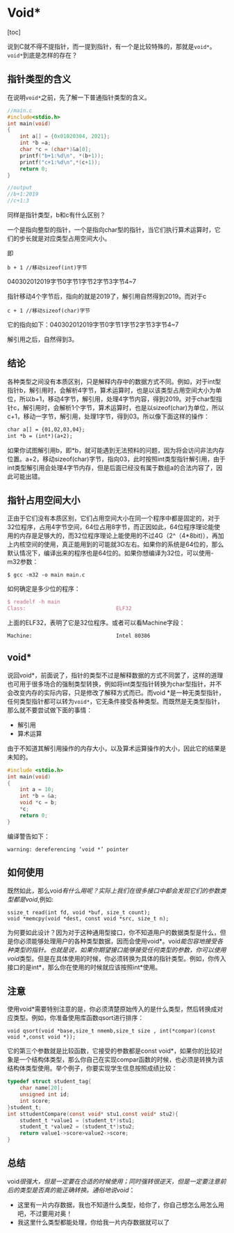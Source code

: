 # Void*

[toc]

说到C就不得不提指针，而一提到指针，有一个是比较特殊的，那就是`void*`。`void*`到底是怎样的存在？

## 指针类型的含义

在说明`void*`之前，先了解一下普通指针类型的含义。

```c
//main.c
#include<stdio.h>
int main(void)
{
    int a[] = {0x01020304, 2021};
    int *b =a;
    char *c = (char*)&a[0];
    printf("b+1:%d\n", *(b+1));
    printf("c+1:%d\n",*(c+1));
    return 0;
}

//output
//b+1:2019
//c+1:3
```

同样是指针类型，b和c有什么区别？

一个是指向整型的指针，一个是指向char型的指针，当它们执行算术运算时，它们的步长就是对应类型占用空间大小。

即

```text
b + 1 //移动sizeof(int)字节
```

040302012019字节0字节1字节2字节3字节4~7

指针移动4个字节后，指向的就是2019了，解引用自然得到2019。而对于c

```text
c + 1 //移动sizeof(char)字节
```

它的指向如下：040302012019字节0字节1字节2字节3字节4~7

解引用之后，自然得到3。

## **结论**

各种类型之间没有本质区别，只是解释内存中的数据方式不同。例如，对于int型指针b，解引用时，会解析4字节，算术运算时，也是以该类型占用空间大小为单位，所以b+1，移动4字节，解引用，处理4字节内容，得到2019。对于char型指针c，解引用时，会解析1个字节，算术运算时，也是以sizeof(char)为单位，所以c+1，移动一字节，解引用，处理1字节，得到03。所以像下面这样的操作：

```tex
char a[] = {01,02,03,04};
int *b = (int*)(a+2);
```

如果你试图解引用b，即*b，就可能遇到无法预料的问题，因为将会访问非法内存位置。a+2，移动sizeof(char)字节，指向03，此时按照int类型指针解引用，由于int类型解引用会处理4字节内存，但是后面已经没有属于数组a的合法内容了，因此可能出错。

## **指针占用空间大小**

正由于它们没有本质区别，它们占用空间大小在同一个程序中都是固定的，对于32位程序，占用4字节空间，64位占用8字节，而正因如此，64位程序理论能使用的内存是足够大的，而32位程序理论上能使用的不过4G（2^（4*8bit)），再加上内核空间的使用，真正能用到的可能就3G左右。如果你的系统是64位的，那么默认情况下，编译出来的程序也是64位的。如果你想编译为32位，可以使用-m32参数：

```text
$ gcc -m32 -o main main.c
```

如何确定是多少位的程序：

```tex
$ readelf -h main
Class:                             ELF32
```

上面的ELF32，表明了它是32位程序。或者可以看Machine字段：

```tex
Machine:                           Intel 80386
```

## **void\***

说回void*，前面说了，指针的类型不过是解释数据的方式不同罢了，这样的道理也可用于很多场合的强制类型转换，例如将int类型指针转换为char型指针，并不会改变内存的实际内容，只是修改了解释方式而已。而void *是一种无类型指针，任何类型指针都可以转为`void*`，它无条件接受各种类型。而既然是无类型指针，那么就不要尝试做下面的事情：

- 解引用
- 算术运算

由于不知道其解引用操作的内存大小，以及算术运算操作的大小，因此它的结果是未知的。

```c
#include <stdio.h>
int main(void)
{
    int a = 10;
    int *b = &a;
    void *c = b;
    *c;
    return 0;
}
```

编译警告如下：

```text
warning: dereferencing ‘void *’ pointer
```

## **如何使用**

既然如此，那么void*有什么用呢？实际上我们在很多接口中都会发现它们的参数类型都是void*,例如:

```text
ssize_t read(int fd, void *buf, size_t count);
void *memcpy(void *dest, const void *src, size_t n);
```

为何要如此设计？因为对于这种通用型接口，你不知道用户的数据类型是什么，但是你必须能够处理用户的各种类型数据，因而会使用void*。void*能包容地接受各种类型的指针。也就是说，如果你期望接口能够接受任何类型的参数，你可以使用void*类型。但是在具体使用的时候，你必须转换为具体的指针类型。例如，你传入接口的是int*，那么你在使用的时候就应该按照int*使用。

## **注意**

使用void*需要特别注意的是，你必须清楚原始传入的是什么类型，然后转换成对应类型。例如，你准备使用库函数qsort进行排序：

```text
void qsort(void *base,size_t nmemb,size_t size , int(*compar)(const void *,const void *));
```

它的第三个参数就是比较函数，它接受的参数都是const void*，如果你的比较对象是一个结构体类型，那么你自己在实现compar函数的时候，也必须是转换为该结构体类型使用。举个例子，你要实现学生信息按照成绩比较：

```c
typedef struct student_tag{
    char name[20];
    unsigned int id;
    int score;
}student_t;
int sttudentCompare(const void* stu1,const void* stu2){
    student_t *value1 = (student_t*)stu1;
    student_t *value2 = (student_t*)stu2;
    return value1->score>value2->score; 
}
```

## **总结**

void*很强大，但是一定要在合适的时候使用；同时强转很逆天，但是一定要注意前后的类型是否真的能正确转换。通俗地说void*：

- 这里有一片内存数据，我也不知道什么类型，给你了，你自己想怎么用怎么用吧，不过要用对奥！
- 我这里什么类型都能处理，你给我一片内存数据就可以了

